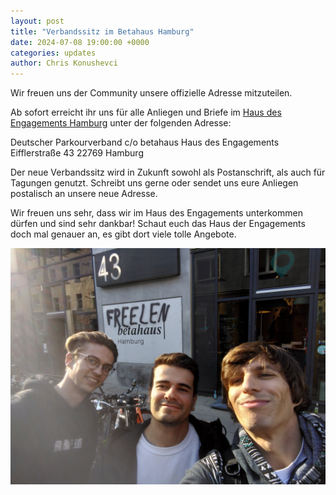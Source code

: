 ```yaml
---
layout: post
title: "Verbandssitz im Betahaus Hamburg"
date: 2024-07-08 19:00:00 +0000
categories: updates
author: Chris Konushevci
---
```


Wir freuen uns der Community unsere offizielle Adresse mitzuteilen. 

Ab sofort erreicht ihr uns für alle Anliegen und Briefe im [Haus des Engagements Hamburg](https://hde-hamburg.org/) unter der folgenden Adresse: 

Deutscher Parkourverband 
c/o betahaus
Haus des Engagements
Eifflerstraße 43
22769 Hamburg

Der neue Verbandssitz wird in Zukunft sowohl als Postanschrift, als auch für Tagungen genutzt. Schreibt uns gerne oder sendet uns eure Anliegen postalisch an unsere neue Adresse. 

Wir freuen uns sehr, dass wir im Haus des Engagements unterkommen dürfen und sind sehr dankbar! Schaut euch das Haus der Engagements doch mal genauer an, es gibt dort viele tolle Angebote.

![Besuch beim Haus des Engagements](/assets/blog/images/20240920_Besuch_HDE.jpg)